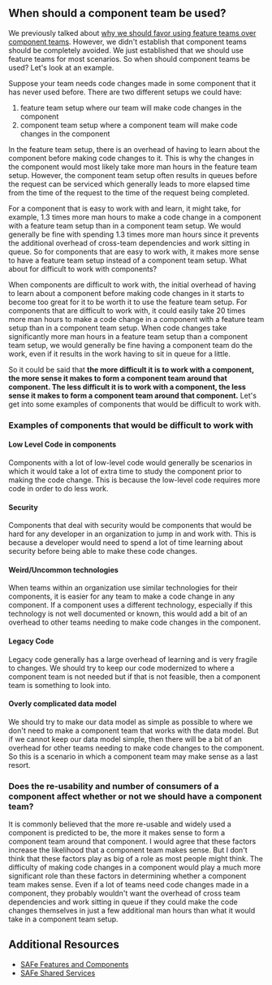 ## When should a component team be used?
We previously talked about [why we should favor using feature teams over component teams](https://amcneil36.github.io/blogs/feature-teams-vs-component-teams-which-one-is-better). However, we didn't establish that component teams should be completely avoided. We just established that we should use feature teams for most scenarios. So when should component teams be used? Let's look at an example.

Suppose your team needs code changes made in some component that it has never used before. There are two different setups we could have:
1. feature team setup where our team will make code changes in the component
2. component team setup where a component team will make code changes in the component

In the feature team setup, there is an overhead of having to learn about the component before making code changes to it. This is why the changes in the component would most likely take more man hours in the feature team setup. However, the component team setup often results in queues before the request can be serviced which generally leads to more elapsed time from the time of the request to the time of the request being completed. 

For a component that is easy to work with and learn, it might take, for example, 1.3 times more man hours to make a code change in a component with a feature team setup than in a component team setup. We would generally be fine with spending 1.3 times more man hours since it prevents the additional overhead of cross-team dependencies and work sitting in queue. So for components that are easy to work with, it makes more sense to have a feature team setup instead of a component team setup. What about for difficult to work with components?

When components are difficult to work with, the initial overhead of having to learn about a component before making code changes in it starts to become too great for it to be worth it to use the feature team setup. For components that are difficult to work with, it could easily take 20 times more man hours to make a code change in a component with a feature team setup than in a component team setup. When code changes take significantly more man hours in a feature team setup than a component team setup, we would generally be fine having a component team do the work, even if it results in the work having to sit in queue for a little.

So it could be said that **the more difficult it is to work with a component, the more sense it makes to form a component team around that component. The less difficult it is to work with a component, the less sense it makes to form a component team around that component.** Let's get into some examples of components that would be difficult to work with.

### Examples of components that would be difficult to work with
#### Low Level Code in components
Components with a lot of low-level code would generally be scenarios in which it would take a lot of extra time to study the component prior to making the code change. This is because the low-level code requires more code in order to do less work.

#### Security
Components that deal with security would be components that would be hard for any developer in an organization to jump in and work with. This is because a developer would need to spend a lot of time learning about security before being able to make these code changes.

#### Weird/Uncommon technologies
When teams within an organization use similar technologies for their components, it is easier for any team to make a code change in any component. If a component uses a different technology, especially if this technology is not well documented or known, this would add a bit of an overhead to other teams needing to make code changes in the component.

#### Legacy Code
Legacy code generally has a large overhead of learning and is very fragile to changes. We should try to keep our code modernized to where a component team is not needed but if that is not feasible, then a component team is something to look into.

#### Overly complicated data model
We should try to make our data model as simple as possible to where we don't need to make a component team that works with the data model. But if we cannot keep our data model simple, then there will be a bit of an overhead for other teams needing to make code changes to the component. So this is a scenario in which a component team may make sense as a last resort.

### Does the re-usability and number of consumers of a component affect whether or not we should have a component team?
It is commonly believed that the more re-usable and widely used a component is predicted to be, the more it makes sense to form a component team around that component. I would agree that these factors increase the likelihood that a component team makes sense. But I don't think that these factors play as big of a role as most people might think. The difficulty of making code changes in a component would play a much more significant role than these factors in determining whether a component team makes sense. Even if a lot of teams need code changes made in a component, they probably wouldn't want the overhead of cross team dependencies and work sitting in queue if they could make the code changes themselves in just a few additional man hours than what it would take in a component team setup.

## Additional Resources
* [SAFe Features and Components](https://www.scaledagileframework.com/features-and-components/)
* [SAFe Shared Services](https://www.scaledagileframework.com/shared-services/)
